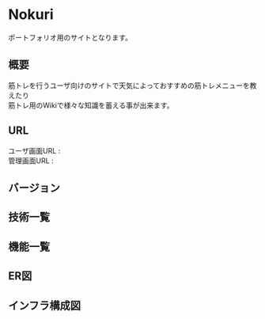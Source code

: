 # Nokuri
ポートフォリオ用のサイトとなります。

## 概要
筋トレを行うユーザ向けのサイトで天気によっておすすめの筋トレメニューを教えたり <br />
筋トレ用のWikiで様々な知識を蓄える事が出来ます。

## URL
ユーザ画面URL : <br />
管理画面URL   : 

## バージョン

## 技術一覧

## 機能一覧

## ER図

## インフラ構成図
